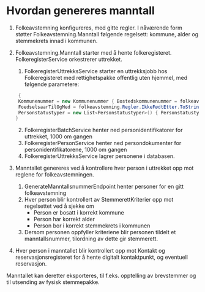 # Hvordan genereres manntall

1. Folkeavstemning konfigureres, med gitte regler. I nåværende form støtter Folkeavstemning.Manntall følgende regelsett: kommune, alder og stemmekrets innad i kommunen.
2. Folkeavstemning.Manntall starter med å hente folkeregisteret. FolkeregisterService orkestrerer uttrekket.

   1. FolkeregisterUttrekksService starter en uttrekksjobb hos Folkeregisteret med rettighetspakke offentlig uten hjemmel, med følgende parametere: 
    ```csharp
     {
     Kommunenummer = new Kommunenummer { Bostedskommunenummer = folkeavstemning.Regler.Kommune },
     FoedselsaarTilOgMed = folkeavstemning.Regler.IkkeFødtEtter.ToString(), 
     Personstatustyper = new List<Personstatustyper>() { Personstatustyper.Bosatt}
    }
    ``` 
   2. FolkeregisterBatchService henter ned personidentifikatorer for uttrekket, 1000 om gangen
   3. FolkeregisterPersonService henter ned persondokumenter for personidentifikatorene, 1000 om gangen
   4. FolkeregisterUttrekksService lagrer personene i databasen.
3. Manntallet genereres ved å kontrollere hver person i uttrekket opp mot reglene for folkeavstemningen.
   1. GenerateManntallsnummerEndpoint henter personer for en gitt folkeavstemning
   2. Hver person blir kontrollert av StemmerettKriterier opp mot regelsettet ved å sjekke om 
      - Person er bosatt i korrekt kommune
      - Person har korrekt alder
      - Person bor i korrekt stemmekrets i kommunen
   3. Dersom personen oppfyller kriteriene blir personen tildelt et manntallsnummer, tilordning av dette gir stemmerett.
4. Hver person i manntallet blir kontrollert opp mot Kontakt og reservasjonsregisteret for å hente digitalt kontaktpunkt, og eventuell reservasjon.

Manntallet kan deretter eksporteres, til f.eks. opptelling av brevstemmer og til utsending av fysisk stemmepakke.